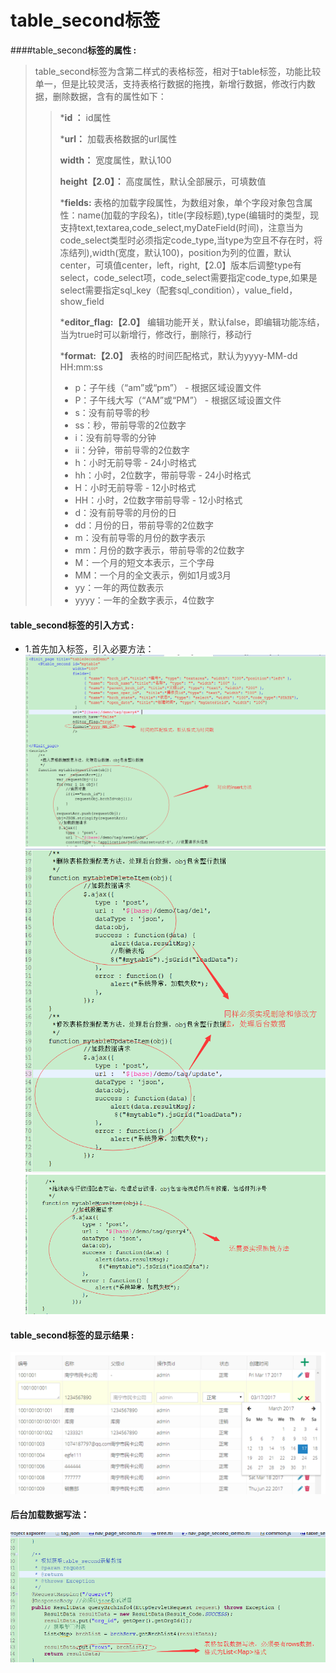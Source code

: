 # table_second**标签**

####table_second**标签的属性 :**

> table_second标签为含第二样式的表格标签，相对于table标签，功能比较单一，但是比较灵活，支持表格行数据的拖拽，新增行数据，修改行内数据，删除数据，含有的属性如下：
>
> > ***id ：** id属性
> >
> > ***url：** 加载表格数据的url属性
> >
> > **width：** 宽度属性，默认100
> >
> > **height【2.0】：** 高度属性，默认全部展示，可填数值
> >
> > ***fields:** 表格的加载字段属性，为数组对象，单个字段对象包含属性：name(加载的字段名)，title(字段标题),type(编辑时的类型，现支持text,textarea,code_select,myDateField(时间)，注意当为code_select类型时必须指定code_type,当type为空且不存在时，将冻结列),width(宽度，默认100)，position为列的位置，默认center，可填值center，left，right,【2.0】版本后调整type有select，code_select项，code_select需要指定code_type,如果是select需要指定sql_key（配套sql_condition），value_field，show_field
> >
> > ***editor_flag:【2.0】** 编辑功能开关，默认false，即编辑功能冻结，当为true时可以新增行，修改行，删除行，移动行
> >
> > ***format:【2.0】** 表格的时间匹配格式，默认为yyyy-MM-dd HH:mm:ss
> > * p：子午线（“am”或“pm”） - 根据区域设置文件
> > * P：子午线大写（“AM”或“PM”） - 根据区域设置文件
> > * s：没有前导零的秒
> > * ss：秒，带前导零的2位数字
> > * i：没有前导零的分钟
> > * ii：分钟，带前导零的2位数字
> > * h：小时无前导零 - 24小时格式
> > * hh：小时，2位数字，带前导零 - 24小时格式
> > * H：小时无前导零 - 12小时格式
> > * HH：小时，2位数字带前导零 - 12小时格式
> > * d：没有前导零的月份的日
> > * dd：月份的日，带前导零的2位数字
> > * m：没有前导零的月份的数字表示
> > * mm：月份的数字表示，带前导零的2位数字
> > * M：一个月的短文本表示，三个字母
> > * MM：一个月的全文表示，例如1月或3月
> > * yy：一年的两位数表示
> > * yyyy：一年的全数字表示，4位数字








#### table_second标签的引入方式 :
* 1.首先加入标签，引入必要方法：
![](/assets/table_second8.png)
![](/assets/table_second2.png)
![](/assets/table_second3.png)
#### table_second标签的显示结果 :

![](/assets/table_second7.png)
#### 后台加载数据写法：
![](/assets/table_second5.png)


